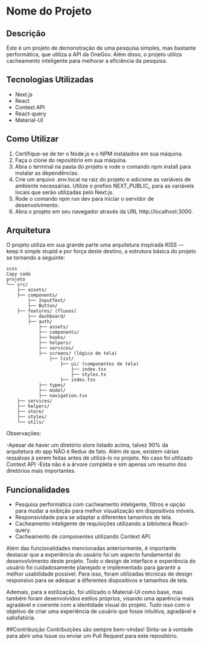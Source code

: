 # Nome do Projeto

## Descrição
Este é um projeto de demonstração de uma pesquisa simples, mas bastante performática, que utiliza a API da OneGov. Além disso, o projeto utiliza cacheamento inteligente para melhorar a eficiência da pesquisa.

## Tecnologias Utilizadas
- Next.js
- React
- Context API
- React-query
- Material-UI

## Como Utilizar
1. Certifique-se de ter o Node.js e o NPM instalados em sua máquina.
2. Faça o clone do repositório em sua máquina.
3. Abra o terminal na pasta do projeto e rode o comando npm install para instalar as dependências.
4. Crie um arquivo .env.local na raiz do projeto e adicione as variáveis de ambiente necessárias. Utilize o prefixo NEXT_PUBLIC_ para as variáveis locais que serão utilizadas pelo Next.js.
5. Rode o comando npm run dev para iniciar o servidor de desenvolvimento.
6. Abra o projeto em seu navegador através da URL http://localhost:3000.

## Arquitetura
O projeto utiliza em sua grande parte uma arquitetura inspirada KISS — keep it simple stupid e por força deste destino, a estrutura básica do projeto se tornando a seguinte:

```
scss
Copy code
projeto
└── src/
    ├── assets/
    ├── components/
        ├── InputText/
        ├── Button/
    ├── features/ (fluxos)
        ├── dashboard/
        ├── auth/
            ├── assets/
            ├── components/
            ├── hooks/
            ├── helpers/
            ├── services/
            ├── screens/ (lógica de tela)
                ├── list/
                    ├── ui/ (componentes de tela)
                        ├── index.tsx
                        ├── styles.ts
                    ├── index.tsx
            ├── types/
            ├── model/
            ├── navigation.tsx
    ├── services/
    ├── helpers/
    ├── store/
    ├── styles/
    └── utils/
```

Observações:

-Apesar de haver um diretório store listado acima, talvez 90% da arquitetura do app NÃO é Redux de fato. Além de que, existem várias ressalvas à serem feitas antes de utilizá-lo no projeto. No caso foi ultlizado Context API
-Esta não é a árvore completa e sim apenas um resumo dos diretórios mais importantes.

## Funcionalidades

- Pesquisa performática com cacheamento inteligente, filtros e opção para mudar a exibição para melhor visualização em dispositivos móveis.
- Responsividade para se adaptar a diferentes tamanhos de tela.
- Cacheamento inteligente de requisições utilizando a biblioteca React-query.
- Cacheamento de componentes utilizando Context API.

Além das funcionalidades mencionadas anteriormente, é importante destacar que a experiência do usuário foi um aspecto fundamental do desenvolvimento deste projeto. Todo o design de interface e experiência do usuário foi cuidadosamente planejado e implementado para garantir a melhor usabilidade possível. Para isso, foram utilizadas técnicas de design responsivo para se adequar a diferentes dispositivos e tamanhos de tela.

Ademais, para a estilização, foi utilizado o Material-UI como base, mas também foram desenvolvidos estilos próprios, visando uma aparência mais agradável e coerente com a identidade visual do projeto. Tudo isso com o objetivo de criar uma experiência de usuário que fosse intuitiva, agradável e satisfatória.

##Contribuição
Contribuições são sempre bem-vindas! Sinta-se à vontade para abrir uma Issue ou enviar um Pull Request para este repositório.
